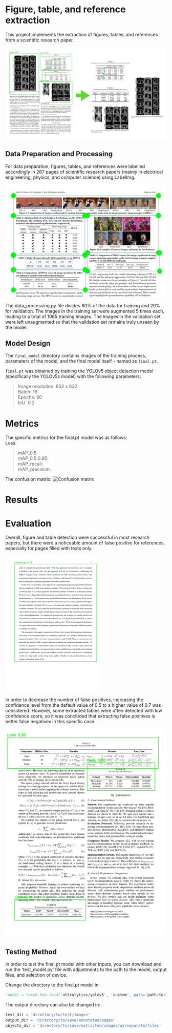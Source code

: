 # Figure, table, and reference extraction 
This project implements the extraction of figures, tables, and references from a scientific research paper. 

![Introduction](Figures/process.jpg)

## Data Preparation and Processing 
For data preparation, figures, tables, and references were labelled accordingly in 267 pages of scientific research papers (mainly in electrical engineering, physics, and computer science) using LabelImg. 

![Labeling process](Figures/data_prep.png)

The data_processing.py file divides 80% of the data for training and 20% for validation. 
The images in the training set were augmented 5 times each, leading to a total of 1065 training images. The images in the validation set were left unaugmented so that the validation set remains truly unseen by the model. 

## Model Design 
The `final_model` directory contains images of the training process, parameters of the model, and the final model itself - named as `final.pt`. 

`final.pt` was obtained by training the YOLOv5 object detection model (specifically the YOLOv5s model) with the following parameters: 
>Image resolution: 832 x 832  
>Batch: 16  
>Epochs: 80  
>IoU: 0.2  


# Metrics 
The specific metrics for the final.pt model was as follows:  
Loss:  
>mAP_0.5:  
>mAP_0.5:0.95:  
>mAP_recall:  
>mAP_precision:

The confusion matrix: 
![Confusion matrix]()

# Results 
# Evaluation
Overall, figure and table detection were successful in most research papers, but there were a noticeable amount of false positive for references, especially for pages filled with texts only. 

<img src="Figures/false_positive_ex.jpg" width="300">

In order to decrease the number of false positives, increasing the confidence level from the default value of 0.5 to a higher value of 0.7 was considered. However, some extracted tables were often detected with low confidence score, so it was concluded that extracting false positives is better false negatives in this specific case. 

![Example of a low confidence score for tables](Figures/low_confscore_tables.jpg)

## Testing Method  
In order to test the final.pt model with other inputs, you can download and run the 'test_model.py' file with adjustments to the path to the model, output files, and selection of device. 

Change the directory to the final.pt model in:
```python
'model = torch.hub.load('ultralytics/yolov5', 'custom', path='path/to/installed/extraction.pt/model')' 
```

The output directory can also be changed in: 
```python
test_dir = 'directory/to/test/images'
output_dir = 'directory/to/save/annotated/pages'
objects_dir = 'directory/to/save/extracted/images/as/separate/files'
```


